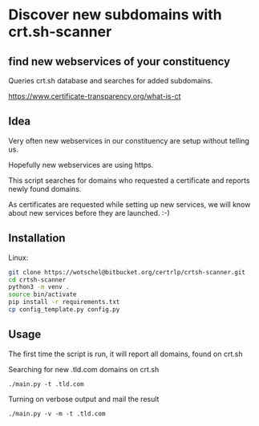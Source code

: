 # Discover new subdomains with crt.sh-scanner
## find new webservices of your constituency

Queries crt.sh database and searches for added subdomains.

https://www.certificate-transparency.org/what-is-ct

## Idea

Very often new webservices in our constituency are setup without telling us.

Hopefully new webservices are using https. 

This script searches for domains who requested a certificate and reports newly found domains.

As certificates are requested while setting up new services, we will know about new services before they are launched. :-)

## Installation

Linux:

```sh
git clone https://wotschel@bitbucket.org/certrlp/crtsh-scanner.git
cd crtsh-scanner
python3 -m venv .
source bin/activate
pip install -r requirements.txt
cp config_template.py config.py
```

## Usage

The first time the script is run, it will report all domains, found on crt.sh

Searching for new .tld.com domains on crt.sh

```./main.py -t .tld.com```

Turning on verbose output and mail the result

```./main.py -v -m -t .tld.com```
